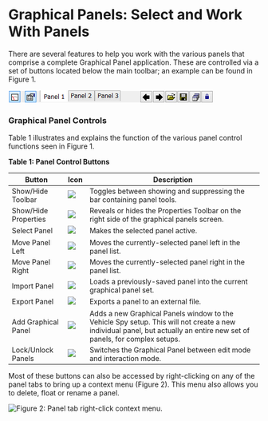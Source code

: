 # Graphical Panels: Select and Work With Panels

There are several features to help you work with the various panels that comprise a complete Graphical Panel application.  These are controlled via a set of buttons located below the main toolbar; an example can be found in Figure 1.

![Figure 1: Bottom row of buttons for selecting and working with panels.](../../../.gitbook/assets/spyGPnlTab.gif)

### Graphical Panel Controls

Table 1 illustrates and explains the function of the various panel control functions seen in Figure 1.

**Table 1: Panel Control Buttons**

| Button               | Icon                                                                                    | Description                                                                                                                                                             |
| -------------------- | --------------------------------------------------------------------------------------- | ----------------------------------------------------------------------------------------------------------------------------------------------------------------------- |
| Show/Hide Toolbar    | ![](https://cdn.intrepidcs.net/support/VehicleSpy/assets/panel\_showHideToolbar.gif)    | Toggles between showing and suppressing the bar containing panel tools.                                                                                                 |
| Show/Hide Properties | ![](https://cdn.intrepidcs.net/support/VehicleSpy/assets/panel\_showHideProperties.gif) | Reveals or hides the Properties Toolbar on the right side of the graphical panels screen.                                                                               |
| Select Panel         | ![](https://cdn.intrepidcs.net/support/VehicleSpy/assets/panel\_select.gif)             | Makes the selected panel active.                                                                                                                                        |
| Move Panel Left      | ![](https://cdn.intrepidcs.net/support/VehicleSpy/assets/panel\_moveLeft.gif)           | Moves the currently-selected panel left in the panel list.                                                                                                              |
| Move Panel Right     | ![](https://cdn.intrepidcs.net/support/VehicleSpy/assets/panel\_moveRight.gif)          | Moves the currently-selected panel right in the panel list.                                                                                                             |
| Import Panel         | ![](https://cdn.intrepidcs.net/support/VehicleSpy/assets/panel\_import.gif)             | Loads a previously-saved panel into the current graphical panel set.                                                                                                    |
| Export Panel         | ![](https://cdn.intrepidcs.net/support/VehicleSpy/assets/panel\_export.gif)             | Exports a panel to an external file.                                                                                                                                    |
| Add Graphical Panel  | ![](https://cdn.intrepidcs.net/support/VehicleSpy/assets/panel\_add.gif)                | Adds a new Graphical Panels window to the Vehicle Spy setup. This will not create a new individual panel, but actually an entire new set of panels, for complex setups. |
| Lock/Unlock Panels   | ![](https://cdn.intrepidcs.net/support/VehicleSpy/assets/panel\_lockUnlock.gif)         | Switches the Graphical Panel between edit mode and interaction mode.                                                                                                    |

Most of these buttons can also be accessed by right-clicking on any of the panel tabs to bring up a context menu (Figure 2). This menu also allows you to delete, float or rename a panel.

![Figure 2: Panel tab right-click context menu.](../../../.gitbook/assets/panel\_context\_menu.gif)
